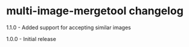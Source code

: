 # multi-image-mergetool changelog
1.1.0 - Added support for accepting similar images

1.0.0 - Initial release
